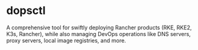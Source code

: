 # dopsctl
A comprehensive tool for swiftly deploying Rancher products (RKE, RKE2, K3s, Rancher), while also managing DevOps operations like DNS servers, proxy servers, local image registries, and more.
